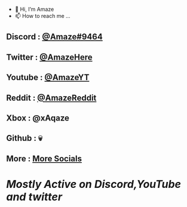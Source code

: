 - 👋 Hi, I’m Amaze
- 📫 How to reach me ...

## Discord : [@Amaze#9464](https://discordapp.com/users/900793535828197446)

## Twitter : [@AmazeHere](https://twitter.com/HereAmaze?t=vV00i5uvnTUm2C8dVraeBw&s=09)

## Youtube : [@AmazeYT](https://youtube.com/channel/UC2BVAgUxWKpOSMRnjVUEdLQ)

## Reddit : [@AmazeReddit](https://www.reddit.com/u/AmazeReddit?utm_medium=android_app&utm_source=share)

## Xbox : @xAqaze

## Github : 💀 

## More : [More Socials](https://linktr.ee/amazelinks)

# ***Mostly Active on Discord,YouTube and twitter***
